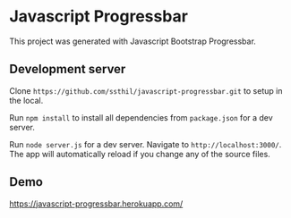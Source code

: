# Javascript Progressbar

This project was generated with Javascript Bootstrap Progressbar.

## Development server

Clone `https://github.com/ssthil/javascript-progressbar.git` to setup in the local. 

Run `npm install` to install all dependencies from `package.json` for a dev server. 

Run `node server.js` for a dev server. Navigate to `http://localhost:3000/`. The app will automatically reload if you change any of the source files.

## Demo
https://javascript-progressbar.herokuapp.com/

